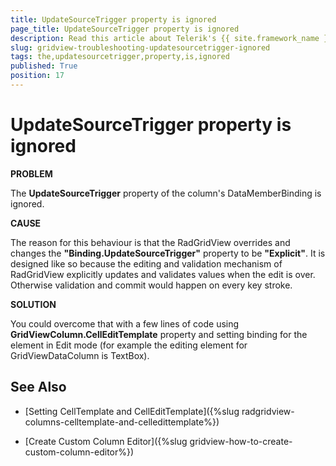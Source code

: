 ```yaml
---
title: UpdateSourceTrigger property is ignored
page_title: UpdateSourceTrigger property is ignored
description: Read this article about Telerik's {{ site.framework_name }} DataGrid to learn what to do when the UpdateSourceTrigger property of the column's DataMemberBinding is ignored.
slug: gridview-troubleshooting-updatesourcetrigger-ignored
tags: the,updatesourcetrigger,property,is,ignored
published: True
position: 17
---
```


# UpdateSourceTrigger property is ignored

__PROBLEM__

The __UpdateSourceTrigger__ property of the column's DataMemberBinding is ignored.
        
__CAUSE__

The reason for this behaviour is that the RadGridView overrides and changes the __"Binding.UpdateSourceTrigger"__ property to be __"Explicit"__. It is designed like so because the editing and validation mechanism of RadGridView explicitly updates and validates values when the edit is over. Otherwise validation and commit would happen on every key stroke.
        
__SOLUTION__

You could overcome that with a few lines of code using __GridViewColumn.CellEditTemplate__ property and setting binding for the element in Edit mode (for example the editing element for GridViewDataColumn is TextBox).
        
## See Also

 * [Setting CellTemplate and CellEditTemplate]({%slug radgridview-columns-celltemplate-and-celledittemplate%})

 * [Create Custom Column Editor]({%slug gridview-how-to-create-custom-column-editor%})
